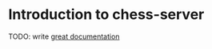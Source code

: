 # Introduction to chess-server

TODO: write [great documentation](http://jacobian.org/writing/what-to-write/)
